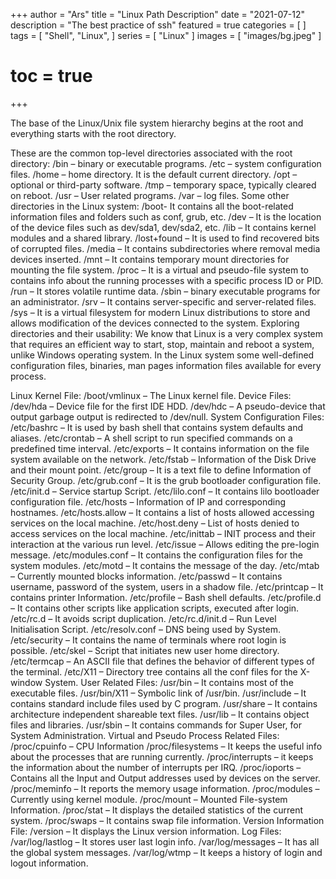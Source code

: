 +++
author = "Ars"
title = "Linux Path Description"
date = "2021-07-12"
description = "The best practice of ssh"
featured = true
categories = [
]
tags = [
  "Shell",
  "Linux",
]
series = [
  "Linux"
]
images = [
  "images/bg.jpeg"
]
# toc = true
+++

The base of the Linux/Unix file system hierarchy begins at the root and everything starts with the root directory. 

These are the common top-level directories associated with the root directory:
 /bin – binary or executable programs.
/etc – system configuration files.
/home – home directory. It is the default current directory.
/opt – optional or third-party software.
/tmp – temporary space, typically cleared on reboot.
/usr – User related programs.
/var – log files.
Some other directories in the Linux system:
/boot- It contains all the boot-related information files and folders such as conf, grub, etc.
/dev – It is the location of the device files such as dev/sda1, dev/sda2, etc.
/lib – It contains kernel modules and a shared library.
/lost+found – It is used to find recovered bits of corrupted files.
/media – It contains subdirectories where removal media devices inserted.
/mnt – It contains temporary mount directories for mounting the file system.
/proc – It is a virtual and pseudo-file system to contains info about the running processes with a specific process ID or PID.
/run – It stores volatile runtime data.
/sbin – binary executable programs for an administrator.
/srv – It contains server-specific and server-related files.
/sys – It is a virtual filesystem for modern Linux distributions to store and allows modification of the devices connected to the system.
Exploring directories and their usability:
We know that Linux is a very complex system that requires an efficient way to start, stop, maintain and reboot a system, unlike Windows operating system. In the Linux system some well-defined configuration files, binaries, man pages information files available for every process. 

Linux Kernel File:
/boot/vmlinux – The Linux kernel file.
Device Files:
/dev/hda – Device file for the first IDE HDD.
/dev/hdc – A pseudo-device that output garbage output is redirected to /dev/null.
System Configuration Files:
/etc/bashrc – It is used by bash shell that contains system defaults and aliases.
/etc/crontab – A shell script to run specified commands on a predefined time interval.
/etc/exports – It contains information on the file system available on the network.
/etc/fstab – Information of the Disk Drive and their mount point.
/etc/group – It is a text file to define Information of Security Group.
/etc/grub.conf – It is the grub bootloader configuration file.
/etc/init.d – Service startup Script.
/etc/lilo.conf – It contains lilo bootloader configuration file.
/etc/hosts – Information of IP and corresponding hostnames.
/etc/hosts.allow – It contains a list of hosts allowed accessing services on the local machine.
/etc/host.deny – List of hosts denied to access services on the local machine.
/etc/inittab – INIT process and their interaction at the various run level.
/etc/issue – Allows editing the pre-login message.
/etc/modules.conf – It contains the configuration files for the system modules.
/etc/motd – It contains the message of the day.
/etc/mtab – Currently mounted blocks information.
/etc/passwd – It contains username, password of the system, users in a shadow file.
/etc/printcap – It contains printer Information.
/etc/profile – Bash shell defaults.
/etc/profile.d –  It contains other scripts like application scripts, executed after login.
/etc/rc.d – It avoids script duplication.
/etc/rc.d/init.d – Run Level Initialisation Script.
/etc/resolv.conf – DNS being used by System.
/etc/security – It contains the name of terminals where root login is possible.
/etc/skel – Script that initiates new user home directory.
/etc/termcap – An ASCII file that defines the behavior of different types of the terminal.
/etc/X11 –  Directory tree contains all the conf files for the X-window System.
User Related Files:
/usr/bin – It contains most of the executable files.
/usr/bin/X11 – Symbolic link of /usr/bin.
/usr/include – It contains standard include files used by C program.
/usr/share – It contains architecture independent shareable text files.
/usr/lib – It contains object files and libraries.
/usr/sbin – It contains commands for Super User, for System Administration.
Virtual and Pseudo Process Related Files:
/proc/cpuinfo – CPU Information
/proc/filesystems – It keeps the useful info about the processes that are running currently.
/proc/interrupts – it keeps the information about the number of interrupts per IRQ.
/proc/ioports – Contains all the Input and Output addresses used by devices on the server.
/proc/meminfo –  It reports the memory usage information.
/proc/modules – Currently using kernel module.
/proc/mount – Mounted File-system Information.
/proc/stat –  It displays the detailed statistics of the current system.
/proc/swaps –  It contains swap file information.
Version Information File:
/version – It displays the Linux version information.
Log Files:
/var/log/lastlog – It stores user last login info.
/var/log/messages – It has all the global system messages.
/var/log/wtmp – It keeps a history of login and logout information.
